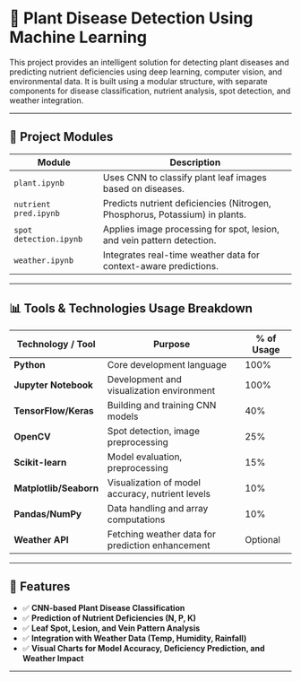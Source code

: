 # 🌿 Plant Disease Detection Using Machine Learning

This project provides an intelligent solution for detecting plant diseases and predicting nutrient deficiencies using deep learning, computer vision, and environmental data. It is built using a modular structure, with separate components for disease classification, nutrient analysis, spot detection, and weather integration.

---

## 📌 Project Modules

| Module                        | Description                                                                 |
|------------------------------|-----------------------------------------------------------------------------|
| `plant.ipynb`                | Uses CNN to classify plant leaf images based on diseases.                  |
| `nutrient pred.ipynb`        | Predicts nutrient deficiencies (Nitrogen, Phosphorus, Potassium) in plants.|
| `spot detection.ipynb`       | Applies image processing for spot, lesion, and vein pattern detection.     |
| `weather.ipynb`              | Integrates real-time weather data for context-aware predictions.           |

---

## 📊 Tools & Technologies Usage Breakdown

| Technology / Tool     | Purpose                                              | % of Usage |
|-----------------------|------------------------------------------------------|------------|
| **Python**            | Core development language                            | 100%       |
| **Jupyter Notebook**  | Development and visualization environment            | 100%       |
| **TensorFlow/Keras**  | Building and training CNN models                     | 40%        |
| **OpenCV**            | Spot detection, image preprocessing                  | 25%        |
| **Scikit-learn**      | Model evaluation, preprocessing                      | 15%        |
| **Matplotlib/Seaborn**| Visualization of model accuracy, nutrient levels     | 10%        |
| **Pandas/NumPy**      | Data handling and array computations                 | 10%        |
| **Weather API**       | Fetching weather data for prediction enhancement     | Optional   |

---

## 🧠 Features

- ✅ **CNN-based Plant Disease Classification**  
- ✅ **Prediction of Nutrient Deficiencies (N, P, K)**  
- ✅ **Leaf Spot, Lesion, and Vein Pattern Analysis**  
- ✅ **Integration with Weather Data (Temp, Humidity, Rainfall)**  
- ✅ **Visual Charts for Model Accuracy, Deficiency Prediction, and Weather Impact**  

---


